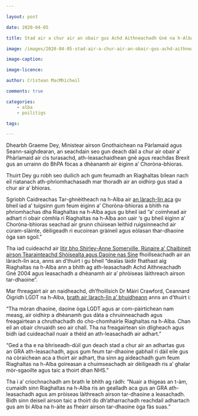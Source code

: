 ```yaml
---

layout: post

date: 2020-04-05

title: Stad air a chur air an obair gus Achd Aithneachadh Gnè na h-Alba ath-leasachadh

image: /images/2020-04-05-stad-air-a-chur-air-an-obair-gus-achd-aithneachadh-gne-na-h-alba-ath-leasachadh.jpg

image-caption:

image-licence:

author: Crìstean MacMhìcheil

comments: true

categories:
    - alba
    - poilitigs

tags:

---
```


Dhearbh Graeme Dey, Ministear airson Gnothaichean na Pàrlamaid agus Seann-saighdearan, an seachdain seo gun deach dàil a chur air obair a’ Phàrlamaid air cìs turasachd, ath-leasachaidhean gnè agus reachdas Brexit gus an urrainn do BhPA fòcas a dhèanamh air èiginn a’ Choròna-bhìoras.

<!--more-->

Thuirt Dey gu robh seo duilich ach gum feumadh an Riaghaltas bilean nach eil riatanach ath-phrìomhachasadh mar thoradh air an oidhirp gus stad a chur air a’ bhìoras.

Sgrìobh Caidreachas Tar-ghnèitheach na h-Alba air [an làrach-lìn aca](http://equalrecognition.scot/gra-reform-halted-due-to-coronavirus-crisis/) gu bheil iad a’ tuigsinn gum feum èiginn a’ Choròna-bhìoras a bhith na phrìomhachas dha Riaghaltas na h-Alba agus gu bheil iad “a’ coimhead air adhart ri obair còmhla ri Riaghaltas na h-Alba aon uair ‘s gu bheil èiginn a’ Choròna-bhìoras seachad air grunn chùisean leithid ruigsinneachd air cùram-slàinte, dèiligeadh ri eucoirean gràineil agus eòlasan thar-dhaoine òga san sgoil.”

Tha iad cuideachd air [litir bho Shirley-Anne Somerville, Rùnaire a’ Chaibineit airson Tèarainteachd Shòisealta agus Daoine nas Sine](http://equalrecognition.scot/gra-reform-halted-due-to-coronavirus-crisis/) fhoillseachadh air an làrach-lìn aca, anns an d’thuirt i gu bheil “dealas làidir fhathast aig Riaghaltas na h-Alba ann a bhith ag ath-leasachadh Achd Aithneachadh Gnè 2004 agus leasachadh a dhèanamh air a’ phròiseas làithreach airson tar-dhaoine”.

Mar fhreagairt air an naidheachd, dh’fhoillsich Dr Màiri Crawford, Ceannard Òigridh LGDT na h-Alba, [brath air làrach-lìn a’ bhuidheann](https://www.lgbtyouth.org.uk/news/2020/message-from-our-chief-executive-gra-reform/) anns an d’thuirt i:

“Tha mòran dhaoine, daoine òga LGDT agus ar com-pàirtichean nam measg, air oidhirp a dhèanamh gus dàta a chruinneachadh agus freagairtean a chruthachadh do cho-chomhairle Riaghaltas na h-Alba. Chan eil an obair chruaidh seo air chall. Tha na freagairtean sin dligheach agus bidh iad cuideachail nuair a thèid an ath-leasachadh air adhart.”

“Ged a tha e na bhriseadh-dùil gun deach stad a chur air an adhartas gus an GRA ath-leasachadh, agus gum feum tar-dhaoine gabhail ri dàil eile gus na còraichean aca a thoirt air adhart, tha sinn ag aideachadh gum feum Riaghaltas na h-Alba goireasan a chuimseachadh air dèiligeadh ris a’ ghalar mòr-sgaoilte agus taic a thoirt dhan NHS.”

Tha i a’ crìochnachadh am brath le bhith ag ràdh: “Nuair a thigeas an t-àm, cumaidh sinn Riaghaltas na h-Alba ris an gealladh aca gus an GRA ath-leasachadh agus am pròiseas làithreach airson tar-dhaoine a leasachadh. Bidh sinn deiseil airson taic a thoirt do dh’atharrachadh reachdail adhartach gus am bi Alba na h-àite as fheàrr airson tar-dhaoine òga fàs suas.”
